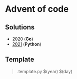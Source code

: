 # Advent of code

## Solutions

- [2020](https://github.com/masmeert/advent-of-code/blob/master/2020) (**Go**)
- [2021](https://github.com/masmeert/advent-of-code/blob/master/2021) (**Python**)

## Template
> .template.py $(year) $(day)
